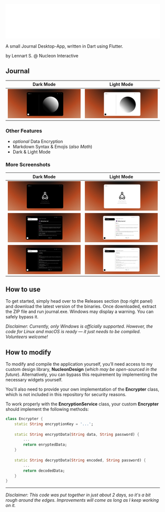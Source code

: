 ![Journal-Banner](git/banner.png)

A small Journal Desktop-App, written in Dart using Flutter.

by Lennart S. @ Nucleon Interactive

## Journal

Dark Mode           |  Light Mode
:-------------------------:|:-------------------------:
![](git/home_D.png)  |  ![](git/home_L.png)

### Other Features
- *optional* Data Encryption
- Markdown Syntax & Emojis (*also Math*)
- Dark & Light Mode

### More Screenshots

Dark Mode           |  Light Mode
:-------------------------:|:-------------------------:
![](git/start_D.png)  |  ![](git/start_L.png)
![](git/entry_D.png)  |  ![](git/entry_L.png)
![](git/edit_D.png)  |  ![](git/edit_L.png)

## How to use

To get started, simply head over to the Releases section (top right panel) and download the latest version of the binaries.
Once downloaded, extract the ZIP file and run journal.exe. Windows may display a warning. You can safely bypass it.

*Disclaimer: Currently, only Windows is officially supported. However, the code for Linux and macOS is ready — it just needs to be compiled. Volunteers welcome!*

## How to modify

To modify and compile the application yourself, you’ll need access to my custom design library, **NucleonDesign** (*which may be open-sourced in the future*).
Alternatively, you can bypass this requirement by implementing the necessary widgets yourself.

You'll also need to provide your own implementation of the **Encrypter** class, which is not included in this repository for security reasons.

To work properly with the **EncryptionService** class, your custom **Encrypter** should implement the following methods:

```dart
class Encrypter {
    static String encryptionKey = '...';

    static String encryptData(String data, String password) {
        ...
        return enryptedData;
    }

    static String decryptData(String encoded, String password) {
        ...
        return decodedData;
    }
}
```

---

*Disclaimer: This code was put together in just about 2 days, so it's a bit rough around the edges. Improvements will come as long as I keep working on it.*